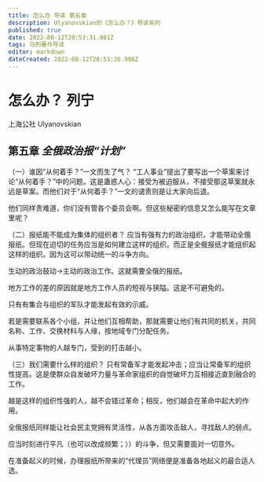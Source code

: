 ```yaml
---
title: 怎么办 导读 第五章
description: Ulyanovskian的《怎么办？》导读系列
published: true
date: 2022-08-12T20:53:31.001Z
tags: 马列著作导读
editor: markdown
dateCreated: 2022-08-12T20:53:26.908Z
---
```


# 怎么办？ 列宁
上海公社 Ulyanovskian

## 第五章  *全俄政治报“计划”*
（一）谁因“从何着手？”一文而生了气？
“工人事业”提出了要写出一个草案来讨论“从何着手？”中的问题。这是蛊惑人心：接受为被迫服从，不接受那这草案就永远是草案。而他们对于“从何着手？”一文的谴责则是让大家向后退。

他们同样责难道，你们没有管各个委员会啊。但这些秘密的信息又怎么能写在文章里呢？

（二）报纸能不能成为集体的组织者？
应当有强有力的政治组织，才能带动全俄报纸。但现在迫切的任务应当是如何建立这样的组织。而正是全俄报纸才能组织起这样的组织。因为这可以带动统一的斗争方向。

生动的政治鼓动→主动的政治工作。这就需要全俄的报纸。

地方工作的差的原因就是地方工作人员的短视与狭隘。这是不可避免的。

只有有集合与组织的军队才能发起有效的示威。

若是需要联系各个小组，并让他们互相帮助，那就需要让他们有共同的机关，共同名称、工作、交换材料与人缘，按地域专门分配任务。

从事特定事物的人越专门，受到的打击越小。

（三）我们需要什么样的组织？
只有常备军才能发起冲击；应当让常备军的组织性提高。这是使群众自发破坏力量与革命家组织的自觉破坏力互相接近直到融合的工作。

越是这样的组织性强的人，越不会错过革命；相反，他们越会在革命中起大的作用。

全俄报纸同样能让社会民主党拥有灵活性，从各方面攻击敌人，寻找敌人的弱点。

应当时刻进行平凡（也可以改成频繁；））的斗争，但又需要面对一切意外。

在准备起义的时候，办理报纸所带来的“代理员”网络便是准备各地起义的最合适人选。

